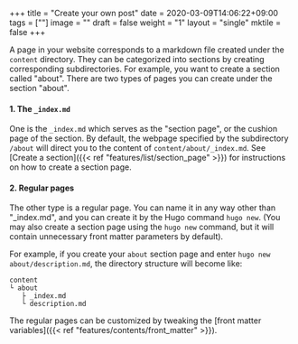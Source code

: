 +++
title =  "Create your own post"
date = 2020-03-09T14:06:22+09:00
tags = [""]
image = ""
draft = false
weight = "1"
layout = "single"
mktile = false
+++


A page in your website corresponds to a markdown file created under the `content` directory. They can be categorized into sections by creating corresponding subdirectories. For example, you want to create a section called "about". There are two types of pages you can create under the section "about".

#### 1. The `_index.md`

One is the `_index.md` which serves as the "section page", or the cushion page of the section. By default, the webpage specified by the subdirectory `/about` will direct you to the content of `content/about/_index.md`. See [Create a section]({{< ref "features/list/section_page" >}}) for instructions on how to create a section page.


#### 2. Regular pages

The other type is a regular page. You can name it in any way other than "_index.md", and you can create it by the Hugo command `hugo new`. (You may also create a section page using the `hugo new` command, but it will contain unnecessary front matter parameters by default).

For example, if you create your `about` section page and enter `hugo new about/description.md`, the directory structure will become like:


```
content
└ about
   ├ _index.md
   └ description.md
```

The regular pages can be customized by tweaking the [front matter variables]({{< ref "features/contents/front_matter" >}}).
